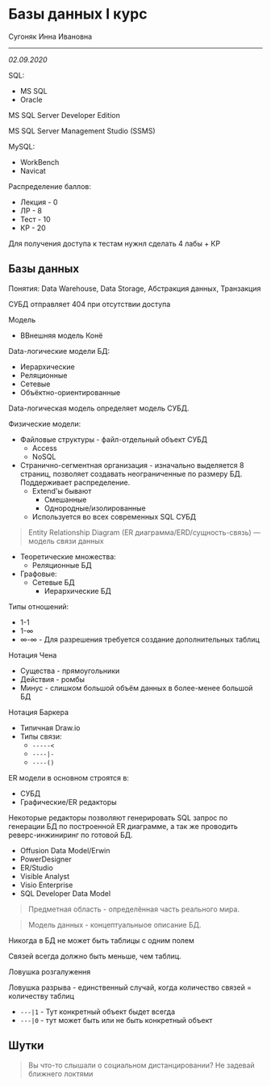 # Базы данных I курс

Сугоняк Инна Ивановна

<!--

org_sii@ztk.edu.ua

Inna Sygonyak
+380504631737

-->

<hr />

*02.09.2020*

SQL:
- MS SQL
- Oracle

MS SQL Server Developer Edition

MS SQL Server Management Studio (SSMS)

MySQL:
- WorkBench
- Navicat


Распределение баллов:
- Лекция - 0
- ЛР - 8
- Тест - 10
- КР - 20

Для получения доступа к тестам нужнл сделать 4 лабы + КР

## Базы данных

Понятия: Data Warehouse, Data Storage, Абстракция данных, Транзакция

СУБД отправляет 404 при отсутствии доступа

Модель
- ВВнешняя модель
Конё


Data-логические модели БД:
- Иерархические
- Реляционные
- Сетевые
- Объёктно-ориентированные

Data-логическая модель определяет модель СУБД.

Физические модели:
- Файловые структуры - файл-отдельный объект СУБД
  - Access
  - NoSQL
- Странично-сегментная организация - изначально выделяется 8 страниц, позволяет создавать неограниченные по размеру БД. Поддерживает распределение.
  - Extend'ы бывают
    - Смешанные
    - Однородные/изолированные
  - Используется во всех современных SQL СУБД

> Entity Relationship Diagram (ER диаграмма/ERD/сущность-связь) — модель связи данных


- Теоретические множества:
  - Реляционные БД
- Графовые:
  - Сетевые БД
    - Иерархические БД

Типы отношений:
- 1-1
- 1-∞
- ∞-∞ - Для разрешения требуется создание дополнительных таблиц

Нотация Чена
- Существа - прямоугольники
- Действия - ромбы
- Минус - слишком большой объём данных в более-менее большой БД

Нотация Баркера
- Типичная Draw.io
- Типы связи:
  - `-----<`
  - `----|-`
  - `----()`

ER модели в основном строятся в:
- СУБД
- Графические/ER редакторы

Некоторые редакторы позволяют генерировать SQL запрос по генерации БД по построенной ER диаграмме, а так же проводить реверс-инжиниринг по готовой БД.
- Offusion Data Model/Erwin
- PowerDesigner
- ER/Studio
- Visible Analyst
- Visio Enterprise
- SQL Developer Data Model

> Предметная область - определённая часть реального мира.

> Модель данных - концептуальныое описание БД.

Никогда в БД не может быть таблицы с одним полем

Связей всегда должно быть меньше, чем таблиц.

Ловушка розгалуження <!-- TODO: вставить картинку -->

Ловушка разрыва - единственный случай, когда количество связей = количеству таблиц


- `---|1` - Тут конкретный объект быдет всегда
- `---|0` - тут может быть или не быть конкретный объект

## Шутки

> Вы что-то слышали о социальном дистанцировании? Не задевай ближнего локтями




